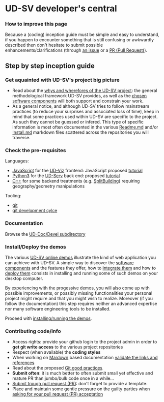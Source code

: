 # UD-SV developer's central

### How to improve this page
Because a (coding) inception guide must be simple and easy to understand, if you happen to encounter something that is still confusing or awkwardly described then don't hesitate to submit possible enhancements/clarifications (through [an issue](https://github.com/MEPP-team/UD-SV/issues) or a [PR (Pull Request)](https://help.github.com/en/articles/about-pull-requests#about-pull-requests)).

## Step by step inception guide

### Get aquainted with UD-SV's project big picture
 * Read about the [whys and wherefores of the UD-SV project](../README.md): the general methodological framework UD-SV provides, as well as the [chosen software components](../Tools/Readme.md#top) will both support and constrain your work.
 * As a general notice, and although UD-SV tries to follow mainstream practices (to reduce your surprises and associated loss of time), keep in mind that some practices used within UD-SV are specific to the project. As such they cannot be guessed or infered. This type of specific information is most often documented in the various [Readme.md](https://github.com/MEPP-team/UD-Viz/README.md) and/or [Install.md](https://github.com/MEPP-team/UD-Viz/blob/master/install.md) markdown files scattered across the repositories you will traverse.
   
### Check the pre-requisites
Languages:
 * [JavaScript](https://en.wikipedia.org/wiki/JavaScript) for the [UD-Viz](../Tools/Readme.md#ComponentUD-Viz) frontend: JavaScript proposed [tutorial](https://developer.mozilla.org/fr/docs/Web/JavaScript)
 * [Python3](https://en.wikipedia.org/wiki/Python_(programming_language)) for the [UD-Serv](../Tools/Readme.md#ComponentUD-Serv) back end: proposed [tutorial](https://developer.mozilla.org/en-US/docs/Glossary/Python)
 * [C++](https://en.wikipedia.org/wiki/C%2B%2B) for some backend treatments (e.g. [SplitBuilding](../Tools/Readme.md#ComponentUD-ServSplitBuilding)) requiring geography/geometry manipulations<br>

Tooling:
 * [git](ToolGit.md)
 * [git development cylce](DevelopersGithubCycle.md)
   
### Documentation 
Browse the [UD-Doc/Devel subdirectory](Devel)

### Install/Deploy the demos
The various [UD-SV online demos](http://rict.liris.cnrs.fr/index.html) illustrate the kind of web application you can achieve with UD-SV. A simple way to discover the [software components](../Tools/Readme.md#top) and the features they offer, how to [integrate them](Devel/Architecture/Readme.md#top) and how to [deploy them](../Install/Readme.md#top) consists in installing and running some of such demos on your desktop computer.

By experiencing with the progessive demos, you will also come up with possible improvements, or possibly missing functionalities your personal project might require and that you might wish to realize.
Moreover (if you follow the documentation) this step requires neither an advanced expertise nor many software engineering tools to be installed.

Proceed with [installing/running the demos](../Install/Readme.md#how-to-install-demos-out-of-their-integrated-components).

### Contributing code/info
 * Access rights: provide your github login to the project admin in order to **get git write access** to the various project repositories
 * Respect (when available) the **coding styles**
 * When working on [Mardown](https://en.wikipedia.org/wiki/Markdown) based documentation [validate the links and references](DevelopersValidatingMardownLinks.md)
 * Read about the proposed [Git good practices](DevelopersGithubCycle.md).
 * **Submit often**: it is much better to often submit small yet effective and mature PR than jumbo/bulk code once in a while...
 * [Submit trough pull request (PR)](DevelopersGithubCycle.md#submitting-a-pull-request-pr): don't forget to provide a template.
 * Place and maintain some gentle pressure on the guilty parties when [asking for your pull request (PR) acceptation](DevelopersGithubCycle.md#pull-request-pr-acceptance-policy)

